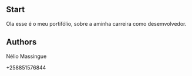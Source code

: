 ## Start
Ola esse é o meu portifólio, sobre a aminha carreira como desemvolvedor.


## Authors
Nélio Massingue 

+258851576844